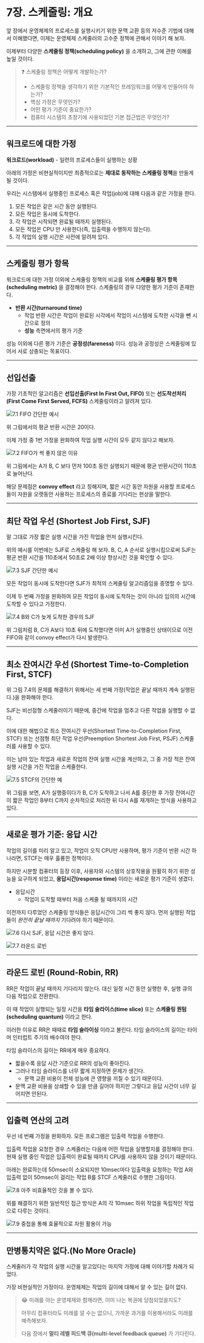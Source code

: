 # 7장. 스케줄링: 개요

앞 장에서 운영체제의 프로세스를 실행시키기 위한 문맥 교환 등의 저수준 기법에 대해서 이해했다면, 이제는 운영체제 스케줄러의 고수준 정책에 관해서 이야기 해 보자.

이제부터 다양한 **스케줄링 정책(scheduling policy)** 을 소개하고, 그에 관한 이해를 높일 것이다.

>❓ 스케줄링 정책은 어떻게 개발하는가?
>- 스케줄링 정책을 생각하기 위한 기본적인 프레임워크를 어떻게 만들어야 하는가?
>- 핵심 가정은 무엇인가?
>- 어떤 평가 기준이 중요한가?
>- 컴퓨터 시스템의 초창기에 사용되었던 기본 접근법은 무엇인가?

---

## 워크로드에 대한 가정

**워크로드(workload)** - 일련의 프로세스들이 실행하는 상황

아래의 가정은 비현실적이지만 최종적으로는 **제대로 동작하는 스케줄링 정책**을 만들게 될 것이다.

우리는 시스템에서 실행중인 프로세스 혹은 작업(job)에 대해 다음과 같은 가정을 한다.

1. 모든 작업은 같은 시간 동안 실행된다.
2. 모든 작업은 동시에 도착한다.
3. 각 작업은 시작되면 완료될 때까지 실행된다.
4. 모든 작업은 CPU 만 사용한다(즉, 입출력을 수행하지 않는다).
5. 각 작업의 실행 시간은 사전에 알려져 있다.

---

## 스케줄링 평가 항목

워크로드에 대한 가정 이외에 스케줄링 정책의 비교를 위해 **스케줄링 평가 항목(scheduling metric)** 을 결정해야 한다. 스케줄링의 경우 다양한 평가 기준이 존재한다.

- **반환 시간(turnaround time)**
    - 작업 반환 시간은 작업이 완료된 시각에서 작업이 시스템에 도착한 시각을 뺀 시간으로 정의
    - **성능** 측면에서의 평가 기준

성능 이외에 다른 평가 기준은 **공정성(fareness)** 이다. 성능과 공정성은 스케줄링에 있어서 서로 상충되는 목표이다.

---

## 선입선출

가장 기초적인 알고리즘은 **선입선출(First In First Out, FIFO)** 또는 **선도착선처리(First Come First Served, FCFS)** 스케줄링이라고 알려져 있다.

![7.1 FIFO 간단한 예시](assets/figure_7-1.png)

위 그림에서의 평균 반환 시간은 20이다. 

이제 가정 중 1번 가정을 완화하여 작업 실행 시간이 모두 같지 않다고 해보자.

![7.2 FIFO가 썩 좋지 않은 이유](assets/figure_7-2.png)

위 그림에서는 A가 B, C 보다 먼저 100초 동안 실행되기 때문에 평균 반환시간이 110초로 늘어난다.

해당 문제점은 **convoy effect** 라고 칭해지며, 짧은 시간 동안 자원을 사용할 프로세스들이 자원을 오랫동안 사용하는 프로세스의 종료를 기다리는 현상을 말한다.

---

## 최단 작업 우선 (Shortest Job First, SJF)

말 그대로 가장 짧은 실행 시간을 가진 작업을 먼저 실행시킨다.

위의 예시를 이번에는 SJF로 스케줄링 해 보자. B, C, A 순서로 실행시킴으로써 SJF는 평균 반환 시간을 110초에서 50초로 2배 이상 향상시킨 것을 확인할 수 있다.

![7.3 SJF 간단한 예시](assets/figure_7-3.png)

모든 작업이 동시에 도착한다면 SJF가 최적의 스케줄링 알고리즘임을 증명할 수 있다. 

이제 두 번째 가정을 완화하여 모든 작업이 동시에 도착하는 것이 아니라 임의의 시간에 도착할 수 있다고 가정한다.

![7.4 B와 C가 늦게 도착한 경우의 SJF](assets/figure_7-4.png)

위 그림처럼 B, C가 A보다 10초 뒤에 도착했다면 이미 A가 실행중인 상태이므로 이전 FIFO와 같이 convoy effect가 다시 발생한다.

---

## 최소 잔여시간 우선 (Shortest Time-to-Completion First, STCF)

위 그림 7.4의 문제를 해결하기 위해서는 세 번째 가정(작업은 끝날 때까지 계속 실행된다.)을 완화해야 한다.

SJF는 비선점형 스케줄러이기 때문에, 중간에 작업을 멈추고 다른 작업을 실행할 수 없다.

이에 대한 해법으로 최소 잔여시간 우선(Shortest Time-to-Completion First, STCF) 또는 선점형 최단 작업 우선(Preemption Shortest Job First, PSJF) 스케줄러를 사용할 수 있다.

이는 남아 있는 작업과 새로운 작업의 잔여 실행 시간을 계산하고, 그 중 가장 적은 잔여 실행 시간을 가진 작업을 스케줄한다.

![7.5 STCF의 간단한 예](assets/figure_7-5.png)

위 그림을 보면, A가 실행중이다가 B, C가 도착하고 나서 A를 중단한 후 가장 잔여시간이 짧은 작업인 B부터 C까지 순차적으로 처리한 뒤 다시 A를 재개하는 방식을 사용하고 있다.

---

## 새로운 평가 기준: 응답 시간

작업의 길이를 미리 알고 있고, 작업이 오직 CPU만 사용하며, 평가 기준이 반환 시간 하나라면, STCF는 매우 훌륭한 정책이다. 

하지만 시분할 컴퓨터의 등장 이후, 사용자와 시스템의 상호작용을 원활히 하기 위한 성능을 요구하게 되었고, **응답시간(response time)** 이라는 새로운 평가 기준이 생겼다.

- 응답시간
    - 작업이 도착할 때부터 처음 스케줄 될 때까지의 시간

이전까지 다루었던 스케줄링 방식들은 응답시간이 그리 썩 좋지 않다. 먼저 실행된 작업들이 *완전히 끝날 때까지* 기다려야 하기 때문이다.

![7.6 다시 SJF, 응답 시간은 좋지 않다.](assets/figure_7-6.png)

![7.7 라운드 로빈](assets/figure_7-7.png)

---

## 라운드 로빈 (Round-Robin, RR)

RR은 작업이 끝날 때까지 기다리지 않는다. 대신 일정 시간 동안 실행한 후, 실행 큐의 다음 작업으로 전환한다.

이 때 작업이 실행되는 일정 시간을 **타임 슬라이스(time slice)** 또는 **스케줄링 퀀텀(scheduling quantum)** 이라고 한다.

이러한 이유로 RR은 때때로 **타임 슬라이싱** 이라고 불린다. 타임 슬라이스의 길이는 타이머 인터럽트 주기의 배수여야 한다.

타임 슬라이스의 길이는 RR에게 매우 중요하다.

- 짧을수록 응답 시간 기준으로 RR의 성능이 좋아진다.
- 그러나 타임 슬라이스를 너무 짧게 지정하면 문제가 생긴다.
    - 문맥 교환 비용이 전체 성능에 큰 영향을 끼칠 수 있기 때문이다.
- 문맥 교환 비용을 상쇄할 수 있을 만큼 길어야 하지만 그렇다고 응답 시간이 너무 길어지면 안된다.

---

## 입출력 연산의 고려

우선 네 번째 가정을 완화하자. 모든 프로그램은 입출력 작업을 수행한다.

입출력 작업을 요청한 경우 스케줄러는 다음에 어떤 작업을 실행할지를 결정해야 한다. 현재 실행 중인 작업은 입출력이 완료될 때까지 CPU를 사용하지 않을 것이기 때문이다.

아래는 완료하는데 50msec이 소요되지만 10msec마다 입출력을 요청하는 작업 A와 입출력 없이 50msec이 걸리는 작업 B를 STCF 스케줄러로 수행한 그림이다.

![7.8 아주 비효율적인 것을 볼 수 있다.](assets/figure_7-8.png)

위를 해결하기 위한 일반적인 접근 방식은 A의 각 10msec 하위 작업을 독립적인 작업으로 다루는 것이다.

![7.9 중첩을 통해 효율적으로 자원 활용이 가능](assets/figure_7-9.png)

---

## 만병통치약은 없다.(No More Oracle)

스케줄러가 각 작업의 실행 시간을 알고있다는 마지막 가정에 대해 이야기할 차례가 되었다.

가장 비현실적인 가정이다. 운영체제는 작업의 길이에 대해서 알 수 있는 길이 없다.

>😂 미래를 아는 운영체제와 함께라면, 이미 나는 복권에 당첨되었을지도?
> 
>아무리 컴퓨터라도 미래를 알 수는 없으니, 가까운 과거를 이용해서라도 미래를 예측해보자.
> 
>다음 장에서 **멀티 레벨 피드백 큐(multi-level feedback queue)** 가 기다린다.